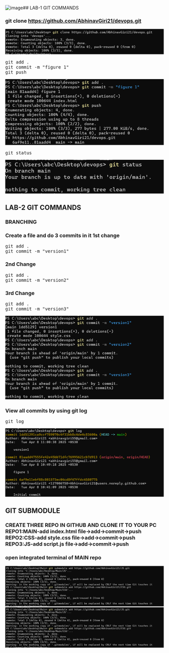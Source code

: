 ![image](https://github.com/user-attachments/assets/0067e257-108f-474a-bb90-3ee770af88b2)## LAB-1 GIT COMMANDS


### git clone https://github.com/AbhinavGiri21/devops.git

![Alt text](https://github.com/AbhinavGiri21/DevOpsLabFSAI-B3/blob/d29f93d81e1349b4356c69ac2f2ba2c24ddffd8b/500110031/image.png)

<pre>
git add . 
git commit -m "figure 1" 
git push 
</pre>

![Alt text](https://github.com/AbhinavGiri21/DevOpsLabFSAI-B3/blob/07eec930d5c786ba4d59ec44ccd7d9f7ea334c53/500110031/Screenshot%202025-04-08%20105125.png)

<pre>
git status
</pre>

![Alt text](https://github.com/AbhinavGiri21/DevOpsLabFSAI-B3/blob/2cd9edc5788a0b8ac8f79c637509abd35d05ff1c/500110031/Screenshot%202025-04-08%20105519.png)

## LAB-2 GIT COMMANDS
### BRANCHING
### Create a file and do 3 commits in it 1st change

<pre>
git add .
git commit -m "version1"
</pre>
### 2nd Change

<pre>
git add .
git commit -m "version2"
</pre>
### 3rd Change

<pre>
git add .
git commit -m "version3"
</pre>

![Alt text](https://github.com/AbhinavGiri21/DevOpsLabFSAI-B3/blob/3fd1d9f9856d8b07e8743ec98435109aa49c3031/500110031/Screenshot%202025-04-08%20110101.png)

### View all commits by using git log

<pre>
git log
</pre>

![Alt text](https://github.com/AbhinavGiri21/DevOpsLabFSAI-B3/blob/72c2390f65dc3864bc08f4b4804bf8a0131471ef/500110031/Screenshot%202025-04-08%20110320.png)

## GIT SUBMODULE

### CREATE THREE REPO IN GITHUB AND CLONE IT TO YOUR PC REPO1:MAIN-add index.html file->add->commit->push REPO2:CSS-add style.css file->add->commit->push REPO3:JS-add script.js file->add->commit->push

### open integrated terminal of MAIN repo

![Alt text](https://github.com/AbhinavGiri21/DevOpsLabFSAI-B3/blob/eb85a436eea1eea1b248ac3390424eca44426e6c/500110031/Screenshot%202025-04-08%20110921.png)
![Alt text](https://github.com/AbhinavGiri21/DevOpsLabFSAI-B3/blob/eb85a436eea1eea1b248ac3390424eca44426e6c/500110031/Screenshot%202025-04-08%20110921.png)

